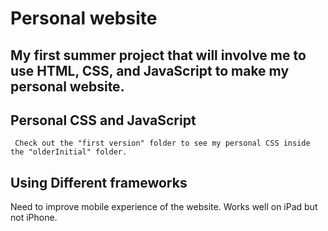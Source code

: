 # Personal website
## My first summer project that will involve me to use HTML, CSS, and JavaScript to make my personal website.
## Personal CSS and JavaScript
``` Check out the "first version" folder to see my personal CSS inside the "olderInitial" folder.```

## Using Different frameworks
Need to improve mobile experience of the website.
Works well on iPad but not iPhone.

